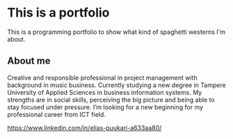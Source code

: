# This is a portfolio

This is a programming portfolio to show what kind of spaghetti westerns I'm about.

## About me

Creative and responsible professional in project management with background in music business. Currently studying a new degree in Tampere University of Applied Sciences in business information systems. My strengths are in social skills, perceiving the big picture and being able to stay focused under pressure. I’m looking for a new beginning for my professional career from ICT field.

https://www.linkedin.com/in/elias-puukari-a633aa80/
